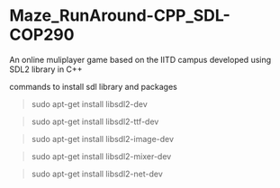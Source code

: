 # Maze_RunAround-CPP_SDL-COP290
An online muliplayer game based on the IITD campus developed using SDL2 library in C++


commands to install sdl library and packages

>sudo apt-get install libsdl2-dev

>sudo apt-get install libsdl2-ttf-dev

>sudo apt-get install libsdl2-image-dev

>sudo apt-get install libsdl2-mixer-dev

>sudo apt-get install libsdl2-net-dev

